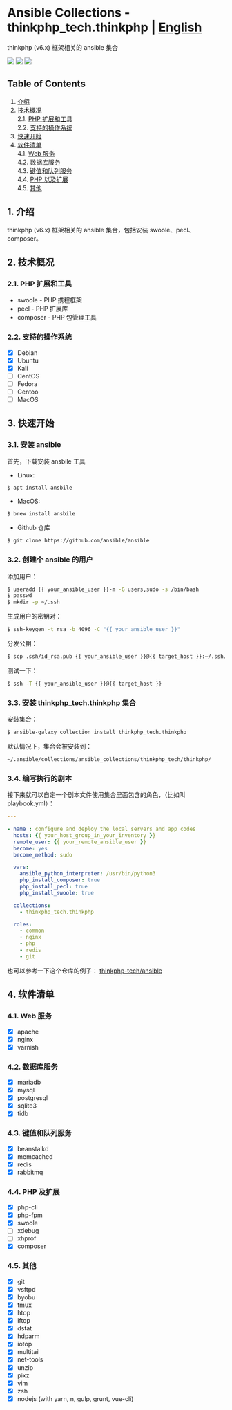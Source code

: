 # Ansible Collections - thinkphp_tech.thinkphp | [English](README.md)

thinkphp (v6.x) 框架相关的 ansible 集合

[<img src="https://img.shields.io/github/license/thinkphp-tech/ansible-collection-thinkphp?style=flat-square">](./LICENSE)
<img src="https://img.shields.io/github/repo-size/thinkphp-tech/ansible-collection-thinkphp?style=flat-square">
<img src="https://img.shields.io/github/last-commit/thinkphp-tech/ansible-collection-thinkphp?style=flat-square">

## Table of Contents
1. [介绍](#chapter-1)
2. [技术概况](#chapter-2)<br>
  2.1. [PHP 扩展和工具](#chapter-2-1)<br>
  2.2. [支持的操作系统](#chapter-2-3)
1. [快速开始](#chapter-3)
2. [软件清单](#chapter-4)<br>
  4.1. [Web 服务](#chapter-4-1)<br>
  4.2. [数据库服务](#chapter-4-2)<br>
  4.3. [键值和队列服务](#chapter-4-3)<br>
  4.4. [PHP 以及扩展](#chapter-4-4)<br>
  4.5. [其他](#chapter-4-5)

## 1. 介绍 <a id="chapter-1"></a>

thinkphp (v6.x) 框架相关的 ansible 集合，包括安装 swoole、pecl、composer。

## 2. 技术概况 <a id="chapter-2"></a>

### 2.1. PHP 扩展和工具 <a id="chapter-2-1"></a>

* swoole - PHP 携程框架
* pecl - PHP 扩展库
* composer - PHP 包管理工具

### 2.2. 支持的操作系统  <a id="chapter-2-3"></a>

* [x] Debian
* [x] Ubuntu
* [x] Kali
* [ ] CentOS
* [ ] Fedora
* [ ] Gentoo
* [ ] MacOS

## 3. 快速开始  <a id="chapter-3"></a>

### 3.1. 安装 ansible

首先，下载安装 ansbile 工具
- Linux:
```bash
$ apt install ansbile
```

- MacOS:
```bash
$ brew install ansbile
```

- Github 仓库
```bash
$ git clone https://github.com/ansible/ansible
```

### 3.2. 创建个 ansible 的用户

添加用户：
```bash
$ useradd {{ your_ansible_user }}-m -G users,sudo -s /bin/bash
$ passwd
$ mkdir -p ~/.ssh
```

生成用户的密钥对：
```bash
$ ssh-keygen -t rsa -b 4096 -C "{{ your_ansible_user }}"
```

分发公钥：
```bash
$ scp .ssh/id_rsa.pub {{ your_ansible_user }}@{{ target_host }}:~/.ssh/authorized_keys
```

测试一下：
```bash
$ ssh -T {{ your_ansible_user }}@{{ target_host }}
```

### 3.3. 安装 thinkphp_tech.thinkphp 集合

安装集合：
```bash
$ ansible-galaxy collection install thinkphp_tech.thinkphp
```

默认情况下，集合会被安装到：
```bash
~/.ansible/collections/ansible_collections/thinkphp_tech/thinkphp/
```

### 3.4. 编写执行的剧本
接下来就可以自定一个剧本文件使用集合里面包含的角色，（比如叫 playbook.yml）：

```yaml
---

- name : configure and deploy the local servers and app codes
  hosts: {{ your_host_group_in_your_inventory }}
  remote_user: {{ your_remote_ansible_user }}
  become: yes
  become_method: sudo

  vars:
    ansible_python_interpreter: /usr/bin/python3
    php_install_composer: true
    php_install_pecl: true
    php_install_swoole: true

  collections:
    - thinkphp_tech.thinkphp

  roles:
    - common
    - nginx
    - php
    - redis
    - git
```

也可以参考一下这个仓库的例子： [thinkphp-tech/ansible](https://github.com/thinkphp-tech/ansible)

## 4. 软件清单 <a id="chapter-4"></a>

### 4.1. Web 服务 <a id="chapter-4-1"></a>

- [x] apache
- [x] nginx
- [x] varnish

### 4.2. 数据库服务 <a id="chapter-4-2"></a>

- [x] mariadb
- [x] mysql
- [x] postgresql
- [x] sqlite3
- [x] tidb

### 4.3. 键值和队列服务 <a id="chapter-4-3"></a>

- [x] beanstalkd
- [x] memcached
- [x] redis
- [x] rabbitmq

### 4.4. PHP 及扩展 <a id="chapter-4-4"></a>

- [x] php-cli
- [x] php-fpm
- [x] swoole
- [ ] xdebug
- [ ] xhprof
- [x] composer

### 4.5. 其他 <a id="chapter-4-5"></a>

- [x] git
- [x] vsftpd
- [x] byobu
- [x] tmux
- [x] htop
- [x] iftop
- [x] dstat
- [x] hdparm
- [x] iotop
- [x] multitail
- [x] net-tools
- [x] unzip
- [x] pixz
- [x] vim
- [x] zsh
- [x] nodejs (with yarn, n, gulp, grunt, vue-cli)
